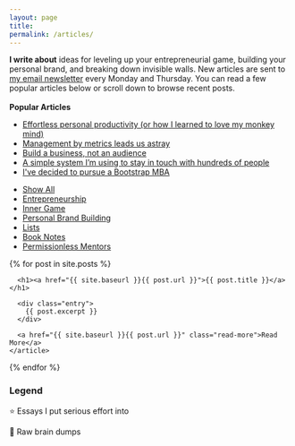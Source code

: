 ```yaml
---
layout: page
title: 
permalink: /articles/
---
```





<div class="posts">
  
<article class="post">

  <strong>I write about</strong> ideas for leveling up your entrepreneurial game, building your personal brand, and breaking down invisible walls. New articles are sent to <a href="/newsletter">my email newsletter</a> every Monday and Thursday. You can read a few popular articles below or scroll down to browse recent posts.
<br> <br>
  <strong>Popular Articles</strong>
<div class="noyellowlinks">
  <ul>
    <li><a href="/personal-productivity">Effortless personal productivity (or how I learned to love my monkey mind)</a></li>
    <li><a href="/metrics">Management by metrics leads us astray</a></li>
    <li><a href="/build_an_audience">Build a business, not an audience</a></li>
    <li><a href="/stay-in-touch">A simple system I’m using to stay in touch with hundreds of people</a></li>
    <li><a href="/mba">I've decided to pursue a Bootstrap MBA</a></li>
  </ul>
</div>
</article>




<div class="cat-nav">
  <ul>
    <li>
      <a class="is-active" href="/articles">Show All</a>
    </li>
    <li>
    <a href="/entrepreneurship" class="btn-nav">Entrepreneurship</a>
          </li>
    <li>
      <a href="/inner-game" class="btn-nav">Inner Game</a>
    </li>
    <li>
      <a href="/personal-brand-building" class="btn-nav">Personal Brand Building</a>
    </li>
        <li>
    <a href="/lists" class="btn-nav">Lists</a>
          </li>
    <li>
      <a href="/notes" class="btn-nav">Book Notes</a>
    </li>
    <li>
      <a href="/profiles" class="btn-nav">Permissionless Mentors</a>
    </li>
  </ul>
</div>

  

  {% for post in site.posts %}
    <article class="post">

      <h1><a href="{{ site.baseurl }}{{ post.url }}">{{ post.title }}</a></h1>

      <div class="entry">
        {{ post.excerpt }}
      </div>

      <a href="{{ site.baseurl }}{{ post.url }}" class="read-more">Read More</a>
    </article>
  {% endfor %}

  <article class="post">
  <h1>Legend</h1>
    <p>⭐️ Essays I put serious effort into</p>
    <p>🧠 Raw brain dumps</p>
  </article>
</div>